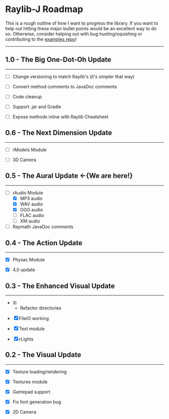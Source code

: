 # Raylib-J Roadmap

This is a rough outline of how I want to progress the library. If you want to help out hitting these major bullet points 
would be an excellent way to do so. Otherwise, consider helping out with bug hunting/squishing or contributing to the 
[examples repo](https://github.com/CreedVI/Raylib-J-Examples)!
<hr>

## 1.0 - The Big One-Dot-Oh Update
<hr>

* [ ] Change versioning to match Raylib's (it's simpler that way)

* [ ] Convert method comments to JavaDoc comments

* [ ] Code cleanup

* [ ] Support .jar and Gradle 

* [ ] Expose methods inline with Raylib Cheatsheet

## 0.6 - The Next Dimension Update
<hr>

* [ ] rModels Module

* [ ] 3D Camera

## 0.5 - The Aural Update <-{We are here!}
<hr>

* [ ] rAudio Module
  * [X] MP3 audio
  * [X] WAV audio
  * [X] OGG audio
  * [ ] FLAC audio
  * [ ] XM audio

* [ ] Raymath JavaDoc comments

## 0.4 - The Action Update
<hr>

* [X] Physac Module

* [X] 4,0 update

## 0.3 - The Enhanced Visual Update
<hr>

* [X] - Refactor directories

* [X] FileIO working

* [X] Text module

* [X] rLights

## 0.2 - The Visual Update
<hr>

* [X] Texture loading/rendering

* [X] Textures module

* [X] Gamepad support

* [X] Fix font generation bug

* [X] 2D Camera
